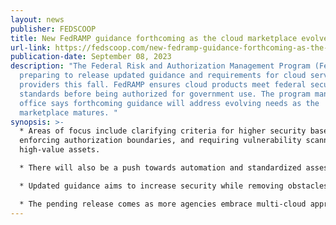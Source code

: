 ```yaml
---
layout: news
publisher: FEDSCOOP
title: New FedRAMP guidance forthcoming as the cloud marketplace evolves
url-link: https://fedscoop.com/new-fedramp-guidance-forthcoming-as-the-cloud-marketplace-evolves/
publication-date: September 08, 2023
description: "The Federal Risk and Authorization Management Program (FedRAMP) is
  preparing to release updated guidance and requirements for cloud service
  providers this fall. FedRAMP ensures cloud products meet federal security
  standards before being authorized for government use. The program management
  office says forthcoming guidance will address evolving needs as the
  marketplace matures. "
synopsis: >-
  * Areas of focus include clarifying criteria for higher security baselines,
  enforcing authorization boundaries, and requiring vulnerability scanning for
  high-value assets.

  * There will also be a push towards automation and standardized assessments to improve efficiency.

  * Updated guidance aims to increase security while removing obstacles to rapid cloud adoption. However, some industry experts are concerned the new requirements may be too rigid and discourage commercial solutions.

  * The pending release comes as more agencies embrace multi-cloud approaches and migrate critical systems to the cloud.
---
```

